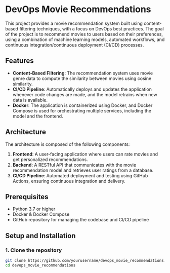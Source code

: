 # DevOps Movie Recommendations

This project provides a movie recommendation system built using content-based filtering techniques, with a focus on DevOps best practices. The goal of the project is to recommend movies to users based on their preferences, using a combination of machine learning models, automated workflows, and continuous integration/continuous deployment (CI/CD) processes.

## Features

- **Content-Based Filtering**: The recommendation system uses movie genre data to compute the similarity between movies using cosine similarity.
- **CI/CD Pipeline**: Automatically deploys and updates the application whenever code changes are made, and the model retrains when new data is available.
- **Docker**: The application is containerized using Docker, and Docker Compose is used for orchestrating multiple services, including the model and the frontend.
  
## Architecture

The architecture is composed of the following components:

1. **Frontend**: A user-facing application where users can rate movies and get personalized recommendations.
2. **Backend**: A RESTful API that communicates with the movie recommendation model and retrieves user ratings from a database.
4. **CI/CD Pipeline**: Automated deployment and testing using GitHub Actions, ensuring continuous integration and delivery.

## Prerequisites

- Python 3.7 or higher
- Docker & Docker Compose
- GitHub repository for managing the codebase and CI/CD pipeline

## Setup and Installation

### 1. Clone the repository

```bash
git clone https://github.com/yourusername/devops_movie_recommendations.git
cd devops_movie_recommendations
